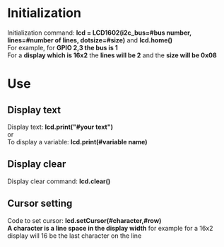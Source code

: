# Initialization
Initialization command: __lcd = LCD1602(i2c_bus=#bus number, lines=#number of lines, dotsize=#size)__
and __lcd.home()__
<br>
For example, for __GPIO 2,3 the bus is 1__
<br>
For a __display which is 16x2__ the __lines will be 2__ and the __size will be 0x08__
# Use
## Display text
Display text: __lcd.print("#your text")__
<br>
or
<br>
To display a variable: __lcd.print(#variable name)__
## Display clear
Display clear command: __lcd.clear()__
## Cursor setting
Code to set cursor: __lcd.setCursor(#character,#row)__
<br>
__A character is a line space in the display width__ for example for a 16x2 display will 16 be the last character on the line
